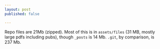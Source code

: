 ```yaml
---
layout: post
published: false

---
```



Repo files are 21Mb (zipped).
Most of this is in `assets/files` (31 MB, mostly large pdfs including pubs), though `_posts` is 14 Mb.
`.git`, by comparison, is 237 Mb. 
